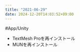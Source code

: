 ```yaml
---
title: "2021-06-29"
date: 2024-12-20T14:03:52+09:00
---
```

#App/Unity
- TextMesh Proを再インストール
- MUNを再インストール
